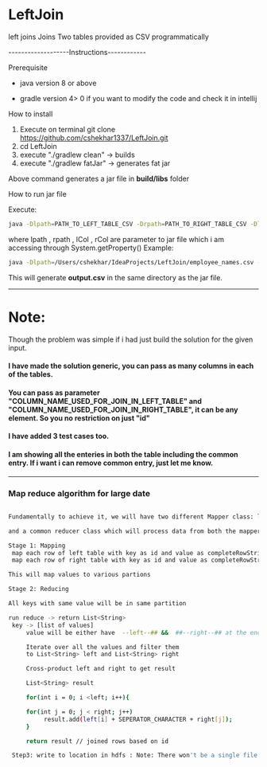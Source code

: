 # LeftJoin
left joins Joins Two tables provided as CSV  programmatically 

-------------------Instructions------------

Prerequisite 
- java version 8 or above


- gradle version 4> 0 if you want to modify the code and check it in intellij


How to install
1. Execute on terminal git clone https://github.com/cshekhar1337/LeftJoin.git
2. cd LeftJoin
3. execute "./gradlew clean" -> builds
4. execute "./gradlew fatJar" -> generates fat jar

Above command generates a jar file in **build/libs** folder 

How to run jar file

Execute:
```sh
java -Dlpath=PATH_TO_LEFT_TABLE_CSV -Drpath=PATH_TO_RIGHT_TABLE_CSV -DlCol=COLUMN_NAME_USED_FOR_JOIN_IN_LEFT_TABLE -DrCol=COLUMN_NAME_USED_FOR_JOIN_IN_RIGHT_TABLE -jar LeftJoin-all-1.0.jar 
```
where lpath , rpath , lCol , rCol are parameter to jar file which i am accessing through System.getProperty()
Example:
```sh
java -Dlpath=/Users/cshekhar/IdeaProjects/LeftJoin/employee_names.csv -Drpath=/Users/cshekhar/IdeaProjects/LeftJoin/employee_pay.csv -DlCol=id -DrCol=id -jar build/libs/LeftJoin-all-1.0.jar 
```
This will generate **output.csv**  in the same directory as the jar file.

-------------------------------
# Note:

Though the problem was simple if i had just build the solution for the given input.

#### I have made the solution generic, you can pass as many columns in each of the tables.

#### You can pass as parameter "COLUMN_NAME_USED_FOR_JOIN_IN_LEFT_TABLE" and "COLUMN_NAME_USED_FOR_JOIN_IN_RIGHT_TABLE", it can be any element. So you no restriction on just "id"

#### I have added 3 test cases too.

#### I am showing all the enteries in both the table including the common entry. If i want i can remove common entry, just let me know.

-------------------------------------------------------------
### Map reduce algorithm for large date
```sh

Fundamentally to achieve it, we will have two different Mapper class: leftMapper, rightMapper

and a common reducer class which will process data from both the mapper

Stage 1: Mapping 
 map each row of left table with key as id and value as completeRowString+"##--left--##" for left table: leftMapper
 map each row of right table with key as id and value as completeRowString+"##--right--##" for right table: rightMapper

This will map values to various partions 

Stage 2: Reducing

All keys with same value will be in same partition

run reduce -> return List<String>
 key -> [list of values]
     value will be either have  --left--## &&  ##--right--## at the end

     Iterate over all the values and filter them 
     to List<String> left and List<String> right

     Cross-product left and right to get result

     List<String> result

     for(int i = 0; i <left; i++){

     for(int j = 0; j < right; j++)
          result.add(left[i] + SEPERATOR_CHARACTER + right[j]);
     }

     return result // joined rows based on id

 Step3: write to location in hdfs : Note: There won't be a single file. Each partition will generate one part.00X file

```








